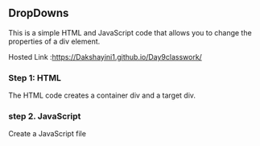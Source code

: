 
## DropDowns

This is a simple HTML and JavaScript code that allows you to change the properties of a div element. 

Hosted Link :https://Dakshayini1.github.io/Day9classwork/

### Step 1: HTML
The HTML code creates a container div and a target div. 



### step 2.  JavaScript

Create a JavaScript file 

